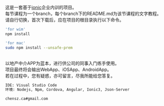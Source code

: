 

这是一套基于[ionic](https://ionicframework.com/)企业内训的项目。
<br>
每节课程为一个branch，每个branch下的README.md为该节课程的文字教程。
<br>
请自行切换，首次下载后，应在项目的根目录执行以下命令。
<br>

```bash 
'for wim'
npm install

'for mac'
sudo npm install --unsafe-prem
```
<br>
以地产中介APP为蓝本，进行供公司的同事入门练手使用。
<br>
项目最终将会输出WebApp、iOSApp、AndroidApp。
<br>
若在过程中，您有疑惑，亦可留言，尽我所能给您答复。
<br>

```bash
IDE: Visual Studio Code
环境: Nodejs, Npm, Cordova, Angular, Ionic3, Json-Server
```

`chensz.ca#gmail.com`
